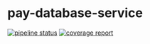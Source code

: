 # pay-database-service
[![pipeline status](https://gitlab.com/blademainer/pay-database-service/badges/master/pipeline.svg)](https://gitlab.com/blademainer/pay-gateway/commits/master)
[![coverage report](https://gitlab.com/blademainer/pay-database-servicey/badges/master/coverage.svg)](https://gitlab.com/blademainer/pay-gateway/commits/master)